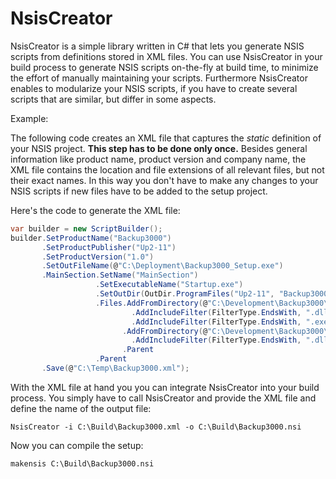 # NsisCreator

NsisCreator is a simple library written in C# that lets you generate NSIS scripts from definitions stored in XML files. You can use NsisCreator in your build process to generate NSIS scripts on-the-fly at build time, to minimize the effort of manually maintaining your scripts. Furthermore NsisCreator enables to modularize your NSIS scripts, if you have to create several scripts that are similar, but differ in some aspects.

Example:

The following code creates an XML file that captures the *static* definition of your NSIS project. **This step has to be done only once.** Besides general information like product name, product version and company name, the XML file contains the location and file extensions of all relevant files, but not their exact names. In this way you don't have to make any changes to your NSIS scripts if new files have to be added to the setup project. 

Here's the code to generate the XML file: 

```csharp
var builder = new ScriptBuilder();
builder.SetProductName("Backup3000")
       .SetProductPublisher("Up2-11")
       .SetProductVersion("1.0")
       .SetOutFileName(@"C:\Deployment\Backup3000_Setup.exe")
       .MainSection.SetName("MainSection")
                   .SetExecutableName("Startup.exe")
                   .SetOutDir(OutDir.ProgramFiles("Up2-11", "Backup3000"))
                   .Files.AddFromDirectory(@"C:\Development\Backup3000\Binaries")
                           .AddIncludeFilter(FilterType.EndsWith, ".dll")
                           .AddIncludeFilter(FilterType.EndsWith, ".exe").Parent
					     .AddFromDirectory(@"C:\Development\Backup3000\Libraries")
                           .AddIncludeFilter(FilterType.EndsWith, ".dll").Parent
                         .Parent
                   .Parent
       .Save(@"C:\Temp\Backup3000.xml");
```

With the XML file at hand you you can integrate NsisCreator into your build process. You simply have to call NsisCreator and provide the XML file and define the name of the output file: 

	NsisCreator -i C:\Build\Backup3000.xml -o C:\Build\Backup3000.nsi

Now you can compile the setup:

	makensis C:\Build\Backup3000.nsi